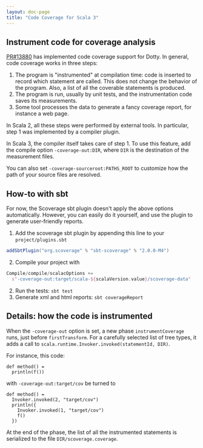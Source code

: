 ```yaml
---
layout: doc-page
title: "Code Coverage for Scala 3"
---
```


## Instrument code for coverage analysis

[PR#13880](https://github.com/lampepfl/dotty/pull/13880) has implemented code coverage support for Dotty.
In general, code coverage works in three steps:
1. The program is "instrumented" at compilation time: code is inserted to record which statement are called. This does not change the behavior of the program. Also, a list of all the coverable statements is produced.
2. The program is run, usually by unit tests, and the instrumentation code saves its measurements.
3. Some tool processes the data to generate a fancy coverage report, for instance a web page.

In Scala 2, all these steps were performed by external tools. In particular, step 1 was implemented by a compiler plugin.

In Scala 3, the compiler itself takes care of step 1. To use this feature, add the compile option `-coverage-out:DIR`, where `DIR` is the destination of the measurement files.

You can also set `-coverage-sourceroot:PATHS_ROOT` to customize how the path of your source files are resolved.

## How-to with sbt

For now, the Scoverage sbt plugin doesn't apply the above options automatically.
However, you can easily do it yourself, and use the plugin to generate user-friendly reports.

1. Add the scoverage sbt plugin by appending this line to your `project/plugins.sbt`
```scala
addSbtPlugin("org.scoverage" % "sbt-scoverage" % "2.0.0-M4")
```

2. Compile your project with
```scala
Compile/compile/scalacOptions +=
  s"-coverage-out:target/scala-${scalaVersion.value}/scoverage-data"
```

2. Run the tests: `sbt test`
3. Generate xml and html reports: `sbt coverageReport`

## Details: how the code is instrumented

When the `-coverage-out` option is set, a new phase `instrumentCoverage` runs, just before `firstTransform`.
For a carefully selected list of tree types, it adds a call to `scala.runtime.Invoker.invoked(statementId, DIR)`.

For instance, this code:
```
def method() =
  println(f())
```

with `-coverage-out:target/cov` be turned to
```
def method() =
  Invoker.invoked(2, "target/cov")
  println({
    Invoker.invoked(1, "target/cov")
    f()
  })
```

At the end of the phase, the list of all the instrumented statements is serialized to the file `DIR/scoverage.coverage`.
